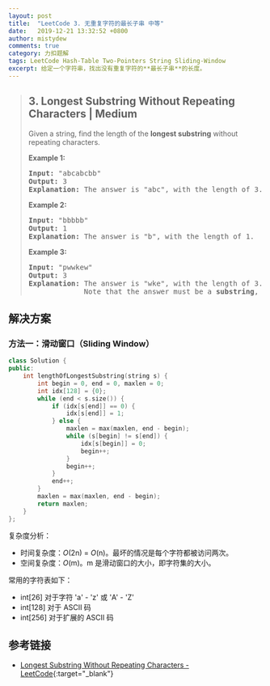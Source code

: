 ```yaml
---
layout: post
title:  "LeetCode 3. 无重复字符的最长子串 中等"
date:   2019-12-21 13:32:52 +0800
author: mistydew
comments: true
category: 力扣题解
tags: LeetCode Hash-Table Two-Pointers String Sliding-Window
excerpt: 给定一个字符串，找出没有重复字符的**最长子串**的长度。
---
```

> ## 3. Longest Substring Without Repeating Characters | Medium
> 
> Given a string, find the length of the **longest substring** without repeating characters.
> 
> **Example 1:**
> 
> <pre>
> <strong>Input:</strong> "abcabcbb"
> <strong>Output:</strong> 3
> <strong>Explanation:</strong> The answer is "abc", with the length of 3.
> </pre>
> 
> **Example 2:**
> 
> <pre>
> <strong>Input:</strong> "bbbbb"
> <strong>Output:</strong> 1
> <strong>Explanation:</strong> The answer is "b", with the length of 1.
> </pre>
> 
> **Example 3:**
> 
> <pre>
> <strong>Input:</strong> "pwwkew"
> <strong>Output:</strong> 3
> <strong>Explanation:</strong> The answer is "wke", with the length of 3.
>              Note that the answer must be a <strong>substring</strong>, "pwke" is a subsequence and not a substring.
> </pre>

## 解决方案

### 方法一：滑动窗口（Sliding Window）

```cpp
class Solution {
public:
    int lengthOfLongestSubstring(string s) {
        int begin = 0, end = 0, maxlen = 0;
        int idx[128] = {0};
        while (end < s.size()) {
            if (idx[s[end]] == 0) {
                idx[s[end]] = 1;
            } else {
                maxlen = max(maxlen, end - begin);
                while (s[begin] != s[end]) {
                    idx[s[begin]] = 0;
                    begin++;
                }
                begin++;
            }
            end++;
        }
        maxlen = max(maxlen, end - begin);
        return maxlen;
    }
};
```

复杂度分析：
* 时间复杂度：_O_(2n) = _O_(n)。最坏的情况是每个字符都被访问两次。
* 空间复杂度：_O_(m)。m 是滑动窗口的大小，即字符集的大小。

常用的字符表如下：
* int[26] 对于字符 'a' - 'z' 或 'A' - 'Z'
* int[128] 对于 ASCII 码
* int[256] 对于扩展的 ASCII 码

## 参考链接

* [Longest Substring Without Repeating Characters - LeetCode](https://leetcode.com/problems/longest-substring-without-repeating-characters/){:target="_blank"}
